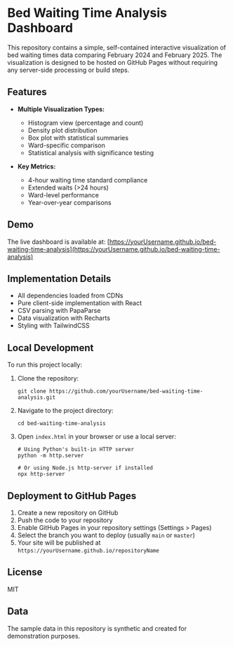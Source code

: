 # Bed Waiting Time Analysis Dashboard

This repository contains a simple, self-contained interactive visualization of bed waiting times data comparing February 2024 and February 2025. The visualization is designed to be hosted on GitHub Pages without requiring any server-side processing or build steps.

## Features

- **Multiple Visualization Types:**
  - Histogram view (percentage and count)
  - Density plot distribution
  - Box plot with statistical summaries
  - Ward-specific comparison
  - Statistical analysis with significance testing

- **Key Metrics:**
  - 4-hour waiting time standard compliance
  - Extended waits (>24 hours)
  - Ward-level performance
  - Year-over-year comparisons

## Demo

The live dashboard is available at: [https://yourUsername.github.io/bed-waiting-time-analysis](https://yourUsername.github.io/bed-waiting-time-analysis)

## Implementation Details

- All dependencies loaded from CDNs
- Pure client-side implementation with React
- CSV parsing with PapaParse
- Data visualization with Recharts
- Styling with TailwindCSS

## Local Development

To run this project locally:

1. Clone the repository:
   ```
   git clone https://github.com/yourUsername/bed-waiting-time-analysis.git
   ```

2. Navigate to the project directory:
   ```
   cd bed-waiting-time-analysis
   ```

3. Open `index.html` in your browser or use a local server:
   ```
   # Using Python's built-in HTTP server
   python -m http.server
   
   # Or using Node.js http-server if installed
   npx http-server
   ```

## Deployment to GitHub Pages

1. Create a new repository on GitHub
2. Push the code to your repository
3. Enable GitHub Pages in your repository settings (Settings > Pages)
4. Select the branch you want to deploy (usually `main` or `master`)
5. Your site will be published at `https://yourUsername.github.io/repositoryName`

## License

MIT

## Data

The sample data in this repository is synthetic and created for demonstration purposes.
